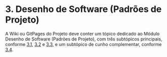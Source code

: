 # 3. Desenho de Software (Padrões de Projeto)

A Wiki ou GitPages do Projeto deve conter um tópico dedicado ao Módulo Desenho de Software (Padrões de Projeto), com três subtópicos principais, conforme [3.1](/docs/PadroesDeProjeto/3.1.GRASPs.md), [3.2](/docs/PadroesDeProjeto/3.2.GoFs.md) e [3.3](/docs/PadroesDeProjeto/3.3.PadroesExtra.md), e um subtópico de cunho complementar, conforme [3.4](/docs/PadroesDeProjeto/3.4.ParticipacoesPadroes.md).

